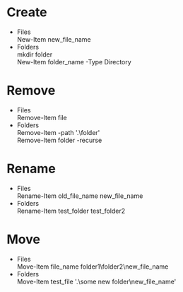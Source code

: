 # Create

- Files <br>
New-Item new_file_name
- Folders <br>
mkdir folder <br>
New-Item folder_name -Type Directory

# Remove

- Files <br>
Remove-Item file
- Folders <br>
Remove-Item -path '.\folder' <br>
Remove-Item folder -recurse

# Rename

- Files <br>
Rename-Item old_file_name new_file_name
- Folders <br>
Rename-Item test_folder test_folder2

# Move

- Files <br>
Move-Item file_name folder1\folder2\new_file_name
- Folders <br>
Move-Item test_file '.\some new folder\new_file_name'
